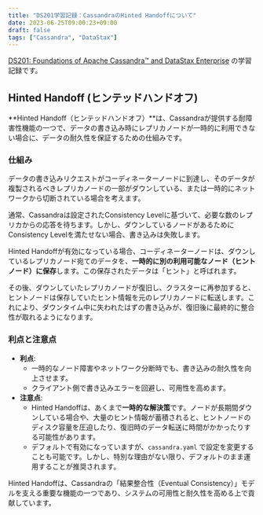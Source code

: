 ```yaml
---
title: "DS201学習記録：CassandraのHinted Handoffについて"
date: 2023-06-25T09:00:23+09:00
draft: false
tags: ["Cassandra", "DataStax"] 
---
```

<!--more-->
[DS201: Foundations of Apache Cassandra™ and DataStax Enterprise](https://www.datastax.com/jp/resources/datasheet/ds201-datastax-enterprise-foundations-apache-cassandratm) の学習記録です。

## Hinted Handoff (ヒンテッドハンドオフ)

**Hinted Handoff（ヒンテッドハンドオフ）**は、Cassandraが提供する耐障害性機能の一つで、データの書き込み時にレプリカノードが一時的に利用できない場合に、データの耐久性を保証するための仕組みです。

### 仕組み

データの書き込みリクエストがコーディネーターノードに到達し、そのデータが複製されるべきレプリカノードの一部がダウンしている、または一時的にネットワークから切断されている場合を考えます。

通常、Cassandraは設定されたConsistency Levelに基づいて、必要な数のレプリカからの応答を待ちます。しかし、ダウンしているノードがあるためにConsistency Levelを満たせない場合、書き込みは失敗します。

Hinted Handoffが有効になっている場合、コーディネーターノードは、ダウンしているレプリカノード宛てのデータを、**一時的に別の利用可能なノード（ヒントノード）に保存**します。この保存されたデータは「ヒント」と呼ばれます。

その後、ダウンしていたレプリカノードが復旧し、クラスターに再参加すると、ヒントノードは保存していたヒント情報を元のレプリカノードに転送します。これにより、ダウンタイム中に失われたはずの書き込みが、復旧後に最終的に整合性が取れるようになります。

### 利点と注意点

-   **利点**:
    -   一時的なノード障害やネットワーク分断時でも、書き込みの耐久性を向上させます。
    -   クライアント側で書き込みエラーを回避し、可用性を高めます。
-   **注意点**:
    -   Hinted Handoffは、あくまで**一時的な解決策**です。ノードが長期間ダウンしている場合や、大量のヒント情報が蓄積されると、ヒントノードのディスク容量を圧迫したり、復旧時のデータ転送に時間がかかったりする可能性があります。
    -   デフォルトで有効になっていますが、`cassandra.yaml` で設定を変更することも可能です。しかし、特別な理由がない限り、デフォルトのまま運用することが推奨されます。

Hinted Handoffは、Cassandraの「結果整合性（Eventual Consistency）」モデルを支える重要な機能の一つであり、システムの可用性と耐久性を高める上で貢献しています。
